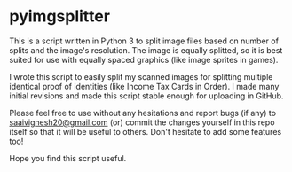 # pyimgsplitter

This is a script written in Python 3 to split image files based on number of 
splits and the image's resolution. The image is equally splitted, so it is
best suited for use with equally spaced graphics (like image sprites in
games).

I wrote this script to easily split my scanned images for splitting multiple
identical proof of identities (like Income Tax Cards in Order). I made many
initial revisions and made this script stable enough for uploading in GitHub.

Please feel free to use without any hesitations and report bugs (if any) to
saaivignesh20@gmail.com (or) commit the changes yourself in this repo itself
so that it will be useful to others. Don't hesitate to add some features too!

Hope you find this script useful.